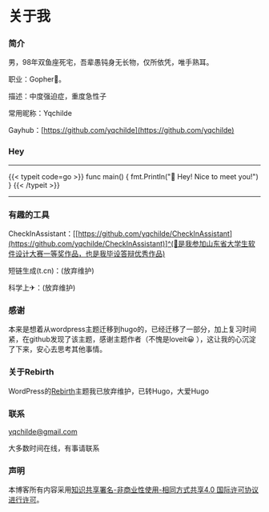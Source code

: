 # 关于我


### 简介

男，98年双鱼座死宅，吾辈愚钝身无长物，仅所依凭，唯手熟耳。

职业：Gopher🐒。

描述：中度强迫症，重度急性子

常用昵称：Yqchilde

Gayhub：[https://github.com/yqchilde](https://github.com/yqchilde)

### Hey

---

{{< typeit code=go >}}
func main() {
    fmt.Println("👋 Hey! Nice to meet you!")
}
{{< /typeit >}}

---

### 有趣的工具

CheckInAssistant：[[https://github.com/yqchilde/CheckInAssistant](https://github.com/yqchilde/CheckInAssistant)]^(🤡是我参加山东省大学生软件设计大赛一等奖作品，也是我毕设答辩优秀作品)

短链生成(t.cn)：(放弃维护)

科学上✈：(放弃维护)

### 感谢

本来是想着从wordpress主题迁移到hugo的，已经迁移了一部分，加上复习时间紧，在github发现了该主题，感谢主题作者（不愧是loveit😀 ），这让我的心沉淀了下来，安心去思考其他事情。

### 关于Rebirth

WordPress的[Rebirth](https://github.com/yqchilde/rebirth)主题我已放弃维护，已转Hugo，大爱Hugo

### 联系

<yqchilde@gmail.com>

大多数时间在线，有事请联系

### 声明

本博客所有内容采用[知识共享署名-非商业性使用-相同方式共享4.0 国际许可协议进行许可](https://creativecommons.org/licenses/by-nc-sa/4.0/)。
